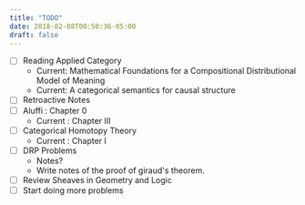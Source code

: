 ```yaml
---
title: "TODO"
date: 2018-02-08T00:50:36-05:00
draft: false
---
```


- [ ] Reading Applied Category
    - Current: Mathematical Foundations for a Compositional Distributional Model of Meaning
    - Current: A categorical semantics for causal structure
- [ ] Retroactive Notes
- [ ] Aluffi : Chapter 0
    - Current : Chapter III
- [ ] Categorical Homotopy Theory
    - Current : Chapter I
- [ ] DRP Problems
    - Notes?
    - Write notes of the proof of giraud's theorem.
- [ ] Review Sheaves in Geometry and Logic
- [ ] Start doing more problems
